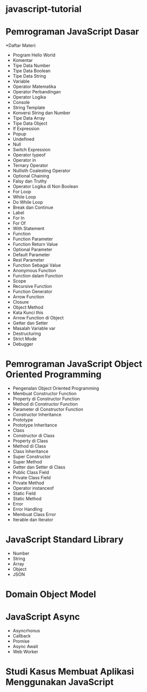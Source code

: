 # javascript-tutorial

# Pemrograman JavaScript Dasar

\*Daftar Materi:

- Program Hello World
- Komentar
- Tipe Data Number
- Tipe Data Boolean
- Tipe Data String
- Variable
- Operator Matematika
- Operator Perbandingan
- Operator Logika
- Console
- String Template
- Konversi String dan Number
- Tipe Data Array
- Tipe Data Object
- If Expression
- Popup
- Undefined
- Null
- Switch Expression
- Operator typeof
- Operator in
- Ternary Operator
- Nullisth Coalesting Operator
- Optional Chaining
- Falsy dan Truthy
- Operator Logika di Non Boolean
- For Loop
- While Loop
- Do While Loop
- Break dan Continue
- Label
- For In
- For Of
- With Statement
- Function
- Function Parameter
- Function Return Value
- Optional Parameter
- Default Parameter
- Rest Parameter
- Function Sebagai Value
- Anonymous Function
- Function dalam Function
- Scope
- Recursive Function
- Function Generator
- Arrow Function
- Closure
- Object Method
- Kata Kunci this
- Arrow Function di Object
- Getter dan Setter
- Masalah Variable var
- Destructuring
- Strict Mode
- Debugger

# Pemrograman JavaScript Object Oriented Programming

- Pengenalan Object Oriented Programming
- Membuat Constructor Function
- Property di Constructor Function
- Method di Constructor Function
- Parameter di Constructor Function
- Constructor Inheritance
- Prototype
- Prototype Inheritance
- Class
- Constructor di Class
- Property di Class
- Method di Class
- Class Inheritance
- Super Constructor
- Super Method
- Getter dan Setter di Class
- Public Class Field
- Private Class Field
- Private Method
- Operator instanceof
- Static Field
- Static Method
- Error
- Error Handling
- Membuat Class Error
- Iterable dan Iterator

# JavaScript Standard Library

- Number
- String
- Array
- Object
- JSON

# Domain Object Model

# JavaScript Async

- Asyncrhonus
- Callback
- Promise
- Async Await
- Web Worker

# Studi Kasus Membuat Aplikasi Menggunakan JavaScript
